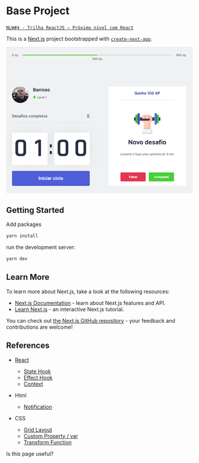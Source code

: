 # Base Project

[`NLW#4 - Trilha ReactJS – Próximo nível com React`](https://nextlevelweek.com/)

This is a [Next.js](https://nextjs.org/) project bootstrapped with [`create-next-app`](https://github.com/vercel/next.js/tree/canary/packages/create-next-app).

![Sample](public/imgs/sample.png)

## Getting Started

Add packages

```bash
yarn install
```

run the development server:

```bash
yarn dev
```

## Learn More

To learn more about Next.js, take a look at the following resources:

- [Next.js Documentation](https://nextjs.org/docs) - learn about Next.js features and API.
- [Learn Next.js](https://nextjs.org/learn) - an interactive Next.js tutorial.

You can check out [the Next.js GitHub repository](https://github.com/vercel/next.js/) - your feedback and contributions are welcome!

## References

- [React](https://pt-br.reactjs.org/)
  - [State Hook](https://pt-br.reactjs.org/docs/hooks-state.html)
  - [Effect Hook](https://pt-br.reactjs.org/docs/hooks-effect.html)
  - [Context](https://pt-br.reactjs.org/docs/context.html)

- Html
  - [Notification](https://developer.mozilla.org/pt-BR/docs/Web/API/Notification)
  
- CSS
  - [Grid Layout](https://developer.mozilla.org/pt-BR/docs/Web/CSS/CSS_Grid_Layout/Basic_Concepts_of_Grid_Layout)
  - [Custom Property / var](https://developer.mozilla.org/pt-BR/docs/Web/CSS/var())
  - [Transform Function](https://developer.mozilla.org/en-US/docs/Web/CSS/transform-function/translateX)

Is this page useful?
